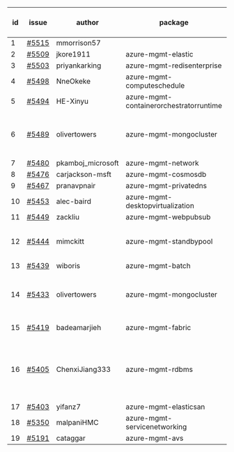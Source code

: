 | id | issue | author | package | assignee | bot advice | created date of issue | target release date | date from target |
| ------ | ------ | ------ | ------ | ------ | ------ | ------ | ------ | :-----: |
| 1 | [#5515](https://github.com/Azure/sdk-release-request/issues/5515) | mmorrison57 |  | ChenxiJiang333 |  | 09-18 |  | 0 |
| 2 | [#5509](https://github.com/Azure/sdk-release-request/issues/5509) | jkore1911 | azure-mgmt-elastic | ChenxiJiang333 |  | 09-16 | 10-24 |  |
| 3 | [#5503](https://github.com/Azure/sdk-release-request/issues/5503) | priyankarking | azure-mgmt-redisenterprise | ChenxiJiang333 | HoldOn. | 09-13 | 09-27 |  |
| 4 | [#5498](https://github.com/Azure/sdk-release-request/issues/5498) | NneOkeke | azure-mgmt-computeschedule | ChenxiJiang333 | FirstBeta. TypeSpec. | 09-13 | 09-27 |  |
| 5 | [#5494](https://github.com/Azure/sdk-release-request/issues/5494) | HE-Xinyu | azure-mgmt-containerorchestratorruntime | ChenxiJiang333 | FirstBeta. TypeSpec. | 09-13 | 10-24 |  |
| 6 | [#5489](https://github.com/Azure/sdk-release-request/issues/5489) | olivertowers | azure-mgmt-mongocluster | ChenxiJiang333 | duplicated issue  <br> new comment. TypeSpec. | 09-12 | 09-27 |  |
| 7 | [#5480](https://github.com/Azure/sdk-release-request/issues/5480) | pkamboj_microsoft | azure-mgmt-network | ChenxiJiang333 |  | 09-10 | 09-26 |  |
| 8 | [#5476](https://github.com/Azure/sdk-release-request/issues/5476) | carjackson-msft | azure-mgmt-cosmosdb | ChenxiJiang333 |  | 09-09 | 09-27 |  |
| 9 | [#5467](https://github.com/Azure/sdk-release-request/issues/5467) | pranavpnair | azure-mgmt-privatedns | ChenxiJiang333 |  | 09-06 | 09-27 |  |
| 10 | [#5453](https://github.com/Azure/sdk-release-request/issues/5453) | alec-baird | azure-mgmt-desktopvirtualization | ChenxiJiang333 |  | 08-30 | 09-27 |  |
| 11 | [#5449](https://github.com/Azure/sdk-release-request/issues/5449) | zackliu | azure-mgmt-webpubsub | ChenxiJiang333 |  | 08-26 | 09-26 |  |
| 12 | [#5444](https://github.com/Azure/sdk-release-request/issues/5444) | mimckitt | azure-mgmt-standbypool | ChenxiJiang333 | new comment. FirstGA. TypeSpec. | 08-22 | 09-27 |  |
| 13 | [#5439](https://github.com/Azure/sdk-release-request/issues/5439) | wiboris | azure-mgmt-batch | ChenxiJiang333 |  | 08-22 | 09-27 |  |
| 14 | [#5433](https://github.com/Azure/sdk-release-request/issues/5433) | olivertowers | azure-mgmt-mongocluster | ChenxiJiang333 | duplicated issue  <br> FirstGA. HoldOn. TypeSpec. | 08-19 | 09-27 |  |
| 15 | [#5419](https://github.com/Azure/sdk-release-request/issues/5419) | badeamarjieh | azure-mgmt-fabric | ChenxiJiang333 | FirstBeta. TypeSpec. | 08-12 | 09-26 |  |
| 16 | [#5405](https://github.com/Azure/sdk-release-request/issues/5405) | ChenxiJiang333 | azure-mgmt-rdbms | ChenxiJiang333 | new version is 0.0.0, please check base branch! | 08-07 | fail to get. |  |
| 17 | [#5403](https://github.com/Azure/sdk-release-request/issues/5403) | yifanz7 | azure-mgmt-elasticsan | ChenxiJiang333 |  | 08-07 | 09-27 |  |
| 18 | [#5350](https://github.com/Azure/sdk-release-request/issues/5350) | malpaniHMC | azure-mgmt-servicenetworking | ChenxiJiang333 | HoldOn. | 07-18 | 09-26 |  |
| 19 | [#5191](https://github.com/Azure/sdk-release-request/issues/5191) | cataggar | azure-mgmt-avs | ChenxiJiang333 |  | 05-08 | 09-26 |  |
